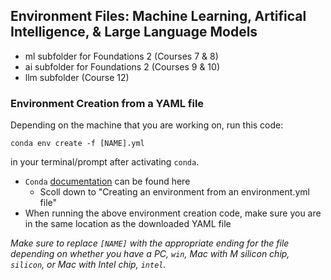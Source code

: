 ## Environment Files: Machine Learning, Artifical Intelligence, & Large Language Models

* ml subfolder for Foundations 2 (Courses 7 & 8)
* ai subfolder for Foundations 2 (Courses 9 & 10)
* llm subfolder (Course 12)

### Environment Creation from a YAML file

Depending on the machine that you are working on, run this code:

`conda env create -f [NAME].yml`

in your terminal/prompt after activating `conda`.

*  `Conda` [documentation](https://docs.conda.io/projects/conda/en/latest/user-guide/tasks/manage-environments.html) can be found here
    * Scoll down to "Creating an environment from an environment.yml file"
*  When running the above environment creation code, make sure you are in the same location as the downloaded YAML file

*Make sure to replace `[NAME]` with the appropriate ending for the file depending on whether you have a PC, `win`, Mac with M silicon chip, `silicon`, or Mac with Intel chip, `intel`.*
